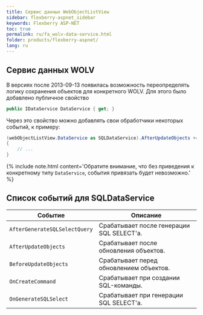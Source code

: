 ```yaml
---
title: Сервис данных WebObjectListView
sidebar: flexberry-aspnet_sidebar
keywords: Flexberry ASP-NET
toc: true
permalink: ru/fa_wolv-data-service.html
folder: products/flexberry-aspnet/
lang: ru
---
```


## Сервис данных WOLV

В версиях после 2013-09-13 появилась возможность переопределять логику сохранения объектов для конкретного WOLV. Для этого было добавлено публичное свойство

```cs
public IDataService DataService { get; }
```

Через это свойство можно добавлять свои обработчики некоторых событий, к примеру:

```cs
(webObjectListView.DataService as SQLDataService).AfterUpdateObjects += delegate(object sender, DataObjectsEventArgs args)
{
    // ...
}
```

{% include note.html content='Обратите внимание, что без приведения к конкретному типу `DataService`, события привязать будет невозможно.' %}

## Список событий для SQLDataService
| Событие | Описание |
| ------- | -------- |
| `AfterGenerateSQLSelectQuery` | Срабатывает после генерации SQL SELECT'а. |
| `AfterUpdateObjects` | Срабатывает после обновления объектов. |
| `BeforeUpdateObjects` | Срабатывает перед обновлением объектов. |
| `OnCreateCommand` | Срабатывает при создании SQL-команды. |
| `OnGenerateSQLSelect` | Срабатывает при генерации SQL SELECT'а. |

